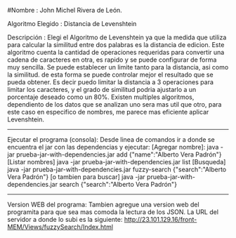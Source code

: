 #Nombre				:	John Michel Rivera de León.

Algoritmo Elegido	:	Distancia de Levenshtein

Descripción			:	Elegi el Algoritmo de Levenshtein ya que la medida que utiliza para calcular la similitud entre dos palabras es la distancia de edicion.
Este algoritmo cuenta la cantidad de operaciones requeridas para convertir una cadena de caracteres en otra, es rapido y se puede configurar de forma muy sencilla.
Se puede establecer un limite tanto para la distancia, asi como la similitud. de esta forma se puede controlar mejor el resultado que se pueda obtener.
Es decir puedo limitar la distancia a 3 operaciones para limitar los caracteres, y el grado de similitud podria ajustarlo a un porcentaje deseado como un 80%.
Existen multiples algoritmos, dependiento de los datos que se analizan uno sera mas util que otro, para este caso en especifico de nombres, me parece mas eficiente aplicar Levenshtein.

-------------
Ejecutar el programa (consola):
Desde linea de comandos ir a donde se encuentra el jar con las dependencias y ejecutar:
[Agregar nombre]:
java -jar prueba-jar-with-dependencies.jar add {"name":"Alberto Vera Padrón"}
[Listar nombres]
java -jar prueba-jar-with-dependencies.jar list
[Busqueda]
java -jar prueba-jar-with-dependencies.jar fuzzy-search {"search":"Alberto Vera Padrón"}
[o tambien para buscar]
java -jar prueba-jar-with-dependencies.jar search {"search":"Alberto Vera Padrón"}


----------------
Version WEB del programa: 
Tambien agregue una version web del programita para que sea mas comoda la lectura de los JSON.
La URL del servidor a donde lo subi es la siguiente:
http://23.101.129.16/front-MEM/Views/fuzzySearch/Index.html